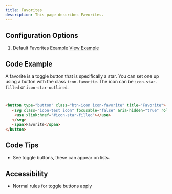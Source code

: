 ```yaml
---
title: Favorites  
description: This page describes Favorites.
---
```


## Configuration Options

1. Default Favorites Example [View Example]( ../components/favorites/example-index)

## Code Example

A favorite is a toggle button that is specifically a star. You can set one up using a button with the class `icon-favorite`. The icon can be `icon-star-filled` or `icon-star-outlined`.

```html


<button type="button" class="btn-icon icon-favorite" title="Favorite">
   <svg class="icon-test icon" focusable="false" aria-hidden="true" role="presentation">
    <use xlink:href="#icon-star-filled"></use>
   </svg>
   <span>Favorite</span>
</button>


```

## Code Tips

-  See toggle buttons, these can appear on lists.

## Accessibility

-   Normal rules for toggle buttons apply
